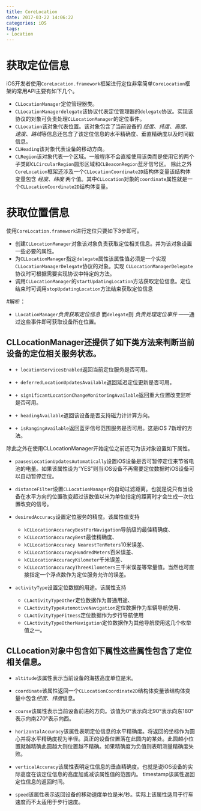 ```yaml
---
title: CoreLocation
date: 2017-03-22 14:06:22
categories: iOS 
tags: 
- Location 
---
```


# 获取定位信息
iOS开发者使用`CoreLocation.framework`框架进行定位非常简单`CoreLocation`框架的常用API主要有如下几个。

* `CLLocationManager`定位管理器类。
* `CLLocationManagerdelegate`该协议代表定位管理器的`delegate`协议。实现该协议的对象可负责处理`CLLocationManager`的定位事件。
* `CLLocation`该对象代表位置。该对象包含了当前设备的 *经度*、*纬度*、*高度*、*速度*、*路线*等信息还包含了该定位信息的水平精确度、垂直精确度以及时间戳信息。
* `CLHeading`该对象代表设备的移动方向。
* `CLRegion`该对象代表一个区域。一般程序不会直接使用该类而是使用它的两个子类即`CLCircularRegion`圆形区域和`CLBeaconRegion`蓝牙信号区。
除此之外`CoreLocation`框架还涉及一个`CLLocationCoordinate2D`结构体变量该结构体变量包含 *经度*、*纬度* 两个值。其中`CLLocation`对象的`coordinate`属性就是一个`CLLocationCoordinate2D`结构体变量。

# 获取位置信息
使用`CoreLocation.framework`进行定位只要如下3步即可。
* 创建`CLLocationManager`对象该对象负责获取定位相关信息。并为该对象设置一些必要的属性。
* 为`CLLocationManager`指定`delegate`属性该属性值必须是一个实现`CLLocationManagerDelegate`协议的对象。实现              `CLLocationManagerDelegate`协议时可根据需要实现协议中特定的方法。
* 调用`CLLocationManager`的`startUpdatingLocation`方法获取定位信息。定位结束时可调用`stopUpdatingLocation`方法结束获取定位信息

#解析：
*  `LLocationManager`*负责获取定位信息* 而`delegate`则 *负责处理定位事件* ——通过这些事件即可获取设备所在位置。

## CLLocationManager还提供了如下类方法来判断当前设备的定位相关服务状态。
   * `+ locationServicesEnabled`返回当前定位服务是否可用。

   * `+ deferredLocationUpdatesAvailable`返回延迟定位更新是否可用。

   * `+ significantLocationChangeMonitoringAvailable`返回重大位置改变监听是否可用。

   * `+ headingAvailable`返回该设备是否支持磁力计计算方向。

   * `+ isRangingAvailable`返回蓝牙信号范围服务是否可用。这是iOS 7新增的方法。

除此之外在使用CLLocationManager开始定位之前还可为该对象设置如下属性。
 * `pausesLocationUpdatesAutomatically`设置iOS设备是否可暂停定位来节省电池的电量。如果该属性设为“YES”则当iOS设备不再需要定位数据时iOS设备可以自动暂停定位。

* `distanceFilter`设置`CLLocationManager`的自动过滤距离。也就是说只有当设备在水平方向的位置改变超过该数值以米为单位指定的距离时才会生成一次位置改变的信号。

* `desiredAccuracy`设置定位服务的精度。该属性值支持
    * `kCLLocationAccuracyBestForNavigation`导航级的最佳精确度、
    * `kCLLocationAccuracyBest`最佳精确度、
    * `kCLLocationAccuracy NearestTenMeters`10米误差、
    * `kCLLocationAccuracyHundredMeters`百米误差、
    * `kCLLocationAccuracyKilometer`千米误差、
    * `kCLLocationAccuracyThreeKilometers`三千米误差等常量值。当然也可直接指定一个浮点数作为定位服务允许的误差。

* `activityType`设置定位数据的用途。该属性支持
    * `CLActivityTypeOther`定位数据作为普通用途、
    * `CLActivityTypeAutomotiveNavigation`定位数据作为车辆导航使用、
    * `CLActivityTypeFitness`定位数据作为步行导航使用
    * `CLActivityTypeOtherNavigation`定位数据作为其他导航使用这几个枚举值之一。
    
## CLLocation对象中包含如下属性这些属性包含了定位相关信息。
* `altitude`该属性表示当前设备的海拔高度单位是米。
* `coordinate`该属性返回一个`CLLocationCoordinate2D`结构体变量该结构体变量中包含*经度*、*纬度*信息。
* `course`该属性表示当前设备前进的方向。该值为0°表示向北90°表示向东180°表示向南270°表示向西。
* `horizontalAccuracy`该属性表明定位信息的水平精确度。将返回的坐标作为圆心并将水平精确度视为半径。真正的设备位置落在此圆内的某处。此圆越小位置就越精确此圆越大则位置越不精确。如果精确度为负值则表明测量精确度失败。

* `verticalAccuracy`该属性表明定位信息的垂直精确度。也就是说iOS设备的实际高度在该定位信息的高度加或减该属性值的范围内。
timestamp该属性返回定位信息的返回时间。
* `speed`该属性表示返回设备的移动速度单位是米/秒。实际上该属性适用于行车速度而不太适用于步行速度。



